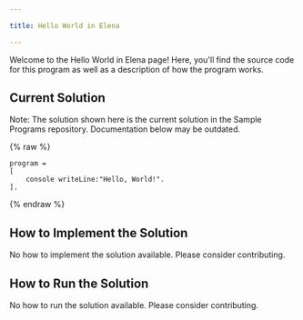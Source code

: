 ```yaml
---

title: Hello World in Elena

---
```


Welcome to the Hello World in Elena page! Here, you'll find the source code for this program as well as a description of how the program works.

## Current Solution

Note: The solution shown here is the current solution in the Sample Programs repository. Documentation below may be outdated.

{% raw %}

```Elena
program =
[
    console writeLine:"Hello, World!".
].

```

{% endraw %}

## How to Implement the Solution

No how to implement the solution available. Please consider contributing.

## How to Run the Solution

No how to run the solution available. Please consider contributing.